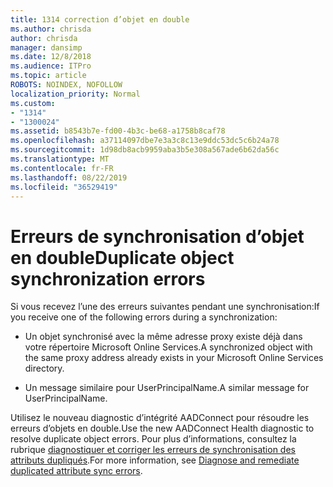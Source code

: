 ```yaml
---
title: 1314 correction d’objet en double
ms.author: chrisda
author: chrisda
manager: dansimp
ms.date: 12/8/2018
ms.audience: ITPro
ms.topic: article
ROBOTS: NOINDEX, NOFOLLOW
localization_priority: Normal
ms.custom:
- "1314"
- "1300024"
ms.assetid: b8543b7e-fd00-4b3c-be68-a1758b8caf78
ms.openlocfilehash: a37114097dbe7e3a3c8c13e9ddc53dc5c6b24a78
ms.sourcegitcommit: 1d98db8acb9959aba3b5e308a567ade6b62da56c
ms.translationtype: MT
ms.contentlocale: fr-FR
ms.lasthandoff: 08/22/2019
ms.locfileid: "36529419"
---
```

# <a name="duplicate-object-synchronization-errors"></a><span data-ttu-id="ec18c-102">Erreurs de synchronisation d’objet en double</span><span class="sxs-lookup"><span data-stu-id="ec18c-102">Duplicate object synchronization errors</span></span>

<span data-ttu-id="ec18c-103">Si vous recevez l’une des erreurs suivantes pendant une synchronisation:</span><span class="sxs-lookup"><span data-stu-id="ec18c-103">If you receive one of the following errors during a synchronization:</span></span>

- <span data-ttu-id="ec18c-104">Un objet synchronisé avec la même adresse proxy existe déjà dans votre répertoire Microsoft Online Services.</span><span class="sxs-lookup"><span data-stu-id="ec18c-104">A synchronized object with the same proxy address already exists in your Microsoft Online Services directory.</span></span>

- <span data-ttu-id="ec18c-105">Un message similaire pour UserPrincipalName.</span><span class="sxs-lookup"><span data-stu-id="ec18c-105">A similar message for UserPrincipalName.</span></span>

<span data-ttu-id="ec18c-106">Utilisez le nouveau diagnostic d’intégrité AADConnect pour résoudre les erreurs d’objets en double.</span><span class="sxs-lookup"><span data-stu-id="ec18c-106">Use the new AADConnect Health diagnostic to resolve duplicate object errors.</span></span> <span data-ttu-id="ec18c-107">Pour plus d’informations, consultez la rubrique [diagnostiquer et corriger les erreurs de synchronisation des attributs dupliqués](https://docs.microsoft.com/azure/active-directory/hybrid/how-to-connect-health-diagnose-sync-errors).</span><span class="sxs-lookup"><span data-stu-id="ec18c-107">For more information, see [Diagnose and remediate duplicated attribute sync errors](https://docs.microsoft.com/azure/active-directory/hybrid/how-to-connect-health-diagnose-sync-errors).</span></span>
